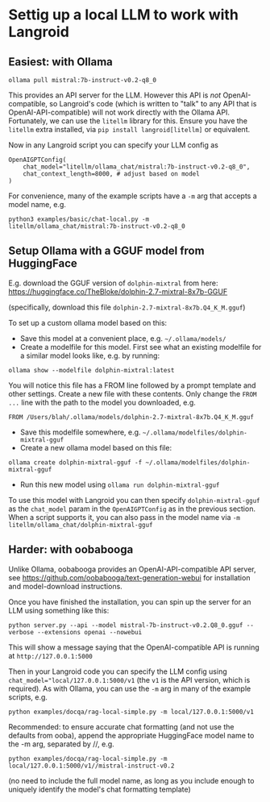 # Settig up a local LLM to work with Langroid

## Easiest: with Ollama

```
ollama pull mistral:7b-instruct-v0.2-q8_0
```
This provides an API server for the LLM. However this API is _not_ OpenAI-compatible,
so Langroid's code (which is written to "talk" to any API that is OpenAI-API-compatible)
will not work directly with the Ollama API. 
Fortunately, we can use the `litellm` library for this. 
Ensure you have the `litellm` extra installed, via `pip install langroid[litellm]` or equivalent.

Now in any Langroid script you can specify your LLM config as
```
OpenAIGPTConfig(
    chat_model="litellm/ollama_chat/mistral:7b-instruct-v0.2-q8_0",
    chat_context_length=8000, # adjust based on model
)
```
For convenience, many of the example scripts have a `-m` arg that accepts a model name,
e.g. 
```
python3 examples/basic/chat-local.py -m litellm/ollama_chat/mistral:7b-instruct-v0.2-q8_0
```

## Setup Ollama with a GGUF model from HuggingFace

E.g. download the GGUF version of `dolphin-mixtral` from here:
https://huggingface.co/TheBloke/dolphin-2.7-mixtral-8x7b-GGUF

(specifically, download this file `dolphin-2.7-mixtral-8x7b.Q4_K_M.gguf`)

To set up a custom ollama model based on this:

- Save this model at a convenient place, e.g. `~/.ollama/models/`
- Create a modelfile for this model. First see what an existing modelfile 
  for a similar model looks like, e.g. by running: 

```
ollama show --modelfile dolphin-mixtral:latest
```
You will notice this file has a FROM line followed by a prompt template and other settings.
Create a new file with these contents. 
Only  change the  `FROM ...` line with the path to the model you downloaded, e.g.
```
FROM /Users/blah/.ollama/models/dolphin-2.7-mixtral-8x7b.Q4_K_M.gguf
```
- Save this modelfile somewhere, e.g. `~/.ollama/modelfiles/dolphin-mixtral-gguf`
- Create a new ollama model based on this file:
```
ollama create dolphin-mixtral-gguf -f ~/.ollama/modelfiles/dolphin-mixtral-gguf
``` 

- Run this new model using `ollama run dolphin-mixtral-gguf`

To use this model with Langroid you can then specify `dolphin-mixtral-gguf` 
as the `chat_model` param in the `OpenAIGPTConfig` as in the previous section.
When a script supports it, you can also pass in the model name via 
`-m litellm/ollama_chat/dolphin-mixtral-gguf`


## Harder: with oobabooga
Unlike Ollama, oobabooga provides an OpenAI-API-compatible API server, see 
https://github.com/oobabooga/text-generation-webui for installation and model-download instructions.

Once you have finished the installation, you can spin up the server for an LLM using
something like this:

```
python server.py --api --model mistral-7b-instruct-v0.2.Q8_0.gguf --verbose --extensions openai --nowebui
```
This will show a message saying that the OpenAI-compatible API is running at `http://127.0.0.1:5000`

Then in your Langroid code you can specify the LLM config using
`chat_model="local/127.0.0.1:5000/v1` (the `v1` is the API version, which is required).
As with Ollama, you can use the `-m` arg in many of the example scripts, e.g.
```
python examples/docqa/rag-local-simple.py -m local/127.0.0.1:5000/v1
```

Recommended: to ensure accurate chat formatting (and not use the defaults from ooba),
  append the appropriate HuggingFace model name to the
  -m arg, separated by //, e.g. 
```
python examples/docqa/rag-local-simple.py -m local/127.0.0.1:5000/v1//mistral-instruct-v0.2
```
  (no need to include the full model name, as long as you include enough to
   uniquely identify the model's chat formatting template)